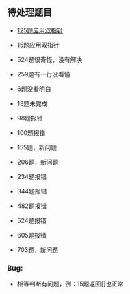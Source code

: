 ## 待处理题目

* [125题应用双指针](https://blog.csdn.net/qq_39722988/article/details/90753488)
* [15题应用双指针](https://blog.csdn.net/kingJamesbond/article/details/109212118)
* 524题很奇怪，没有解决
* 259题有一行没看懂
* 6题没看明白
* 13题未完成


* 98题报错
* 100题报错
* 155题，新问题
* 206题，新问题
* 234题报错
* 344题报错
* 482题报错
* 524题报错
* 605题报错
* 703题，新问题

### Bug:
* 相等判断有问题，例：15题返回[]也正常
